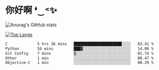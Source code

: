 # 你好啊 ❛‿˂✨

![Anurag's GitHub stats](https://github-readme-stats.vercel.app/api?username=ZombieFly&count_private=true&show_icons=true)

[![Top Langs](https://github-readme-stats.vercel.app/api/top-langs/?username=ZombieFly&layout=compact&count_private=true&hide=Ruby,makefile)](https://github.com/anuraghazra/github-readme-stats)

<!--START_SECTION:waka-->

```txt
C             5 hrs 36 mins   █████████████████████░░░░   83.41 %
Python        56 mins         ███▓░░░░░░░░░░░░░░░░░░░░░   14.08 %
Git Config    7 mins          ▒░░░░░░░░░░░░░░░░░░░░░░░░   01.74 %
Other         1 min           ░░░░░░░░░░░░░░░░░░░░░░░░░   00.47 %
Objective-C   1 min           ░░░░░░░░░░░░░░░░░░░░░░░░░   00.29 %
```

<!--END_SECTION:waka-->
